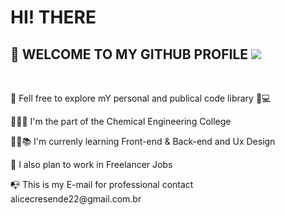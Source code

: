 <h1> <strong> HI! THERE </strong></h1> 
 <h2> 🙋 WELCOME TO MY GITHUB PROFILE <img src="https://img.icons8.com/material-rounded/24/000000/github.png"/> </h2>  
<br>
 <p> 📂 Fell free to explore mY personal and publical code library 🏽‍💻</p>
 
 <p> 👩🏽‍🔬 I'm the part of the Chemical Engineering College</p>
 <p> ✍🏽📚 I'm currenly learning  Front-end & Back-end and Ux Design  </p>
 <p> 🎯 I also plan to work in Freelancer Jobs </p>
 <p> 📭 This is my E-mail for professional contact alicecresende22@gmail.com.br </p>
 
 
 
